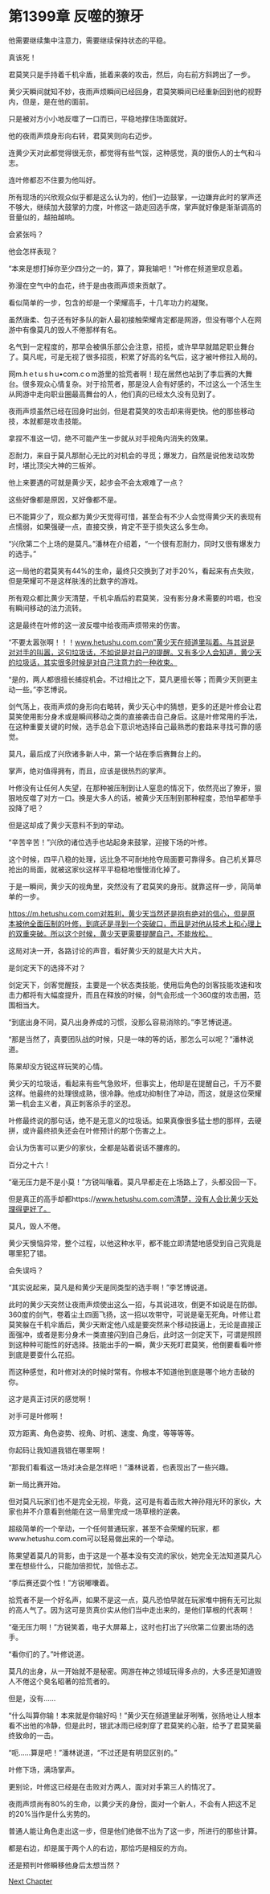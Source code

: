 # 第1399章 反噬的獠牙

他需要继续集中注意力，需要继续保持状态的平稳。

真该死！

君莫笑只是手持着千机伞盾，抵着来袭的攻击，然后，向右前方斜跨出了一步。

黄少天瞬间就知不妙，夜雨声烦瞬间已经回身，君莫笑瞬间已经重新回到他的视野内，但是，是在他的面前。

只是被对方小小地反噬了一口而已，平稳地撑住场面就好。

他的夜雨声烦身形向右转，君莫笑则向右迈步。

连黄少天对此都觉得很无奈，都觉得有些气馁，这种感觉，真的很伤人的士气和斗志。

连叶修都忍不住要为他叫好。

所有现场的兴欣观众似乎都是这么认为的，他们一边鼓掌，一边嫌弃此时的掌声还不够大，继续加大鼓掌的力度，叶修这一路走回选手席，掌声就好像是渐渐调高的音量似的，越拍越响。

会紧张吗？

他会怎样表现？

“本来是想打掉你至少四分之一的，算了，算我输吧！”叶修在频道里叹息着。

弥漫在空气中的血花，终于是由夜雨声烦来贡献了。

看似简单的一步，包含的却是一个荣耀高手，十几年功力的凝聚。

虽然唐柔、包子还有好多队的新人最初接触荣耀肯定都是网游，但没有哪个人在网游中有像莫凡的毁人不倦那样有名。

名气到一定程度的，那早会被俱乐部公会注意，招揽，或许早早就踏足职业舞台了。莫凡呢，可是无视了很多招揽，积累了好高的名气后，这才被叶修拉入局的。

网m.hｅtｕsｈu•coｍ.cｏm游里的拾荒者啊！现在居然也站到了季后赛的大舞台。很多观众心情复杂。对于拾荒者，那是没人会有好感的，不过这么一个活生生从网游中走向职业圈最高舞台的人，他们真的已经太久没有见到了。

夜雨声烦虽然已经在回身时出剑，但是君莫笑的攻击却来得更快。他的那些移动技，本就都是攻击技能。

拿捏不准这一切，绝不可能产生一步就从对手视角内消失的效果。

忍耐力，来自于莫凡那耐心无比的对机会的寻觅；爆发力，自然是说他发动攻势时，堪比顶尖大神的三板斧。

他上来要遇的可就是黄少天，起步会不会太艰难了一点？

这些好像都是原因，又好像都不是。

已不能算少了，观众都为黄少天觉得可惜，甚至会有不少人会觉得黄少天的表现有点懦弱，如果强硬一点，直接交换，肯定不至于损失这么多生命。

“兴欣第二个上场的是莫凡。”潘林在介绍着，“一个很有忍耐力，同时又很有爆发力的选手。”

这一局他的君莫笑有44%的生命，最终只交换到了对手20%，看起来有点失败，但是荣耀可不是这样肤浅的比数字的游戏。

所有观众都比黄少天清楚，千机伞盾后的君莫笑，没有影分身术需要的吟唱，也没有瞬间移动的法力流转。

这是最终在叶修的这一波反噬中给夜雨声烦带来的伤害。

“不要太嚣张啊！！！www.hetushu.com.com”黄少天在频道里叫着。与其说是对对手的叫嚣，这句垃圾话，不如说是对自己的提醒。又有多少人会知道，黄少天的垃圾话，其实很多时候是对自己注意力的一种收束。

“是的，两人都很擅长捕捉机会。不过相比之下，莫凡更擅长等；而黄少天则更主动一些。”李艺博说。

剑气荡上，夜雨声烦的身形向右略转，黄少天心中的猜想，更多的还是叶修会让君莫笑使用影分身术或是瞬间移动之类的直接袭击自己身后。这是叶修常用的手法，在这种重要关键的时候，选手总会下意识地选择自己最熟悉的套路来寻找可靠的感觉。

莫凡，最后成了兴欣诸多新人中，第一个站在季后赛舞台上的。

掌声，绝对值得拥有，而且，应该是很热烈的掌声。

叶修没有让任何人失望，在那种被压制到让人窒息的情况下，依然亮出了獠牙，狠狠地反噬了对方一口。换是大多人的话，被黄少天压制到那种程度，恐怕早都举手投降了吧？

但是这却成了黄少天意料不到的举动。

“辛苦辛苦！”兴欣的诸位选手也站起身来鼓掌，迎接下场的叶修。

这个时候，四平八稳的处理，远比急不可耐地抢夺局面要可靠得多。自己机关算尽抢出的局面，就被这家伙这样平平稳稳地慢慢消化掉了。

于是一瞬间，黄少天的视角里，突然没有了君莫笑的身形。就靠这样一步，简简单单的一步。

https://m.hetushu.com.com对胜利，黄少天当然还是抱有绝对的信心，但是原本被他全面压制的叶修，到底还是寻到一个突破口，而且是对他从技术上和心理上的双重突破。所以这个时候，黄少天更需要提醒自己，不能放松。

这局对决一开，各路讨论的声音，看好黄少天的就是大片大片。

是剑定天下的选择不对？

剑定天下，剑客觉醒技，主要是一个状态类技能，使用后角色的剑客技能攻速和攻击力都将有大幅度提升，而且在释放的时候，剑气会形成一个360度的攻击圈，范围相当大。

“到底出身不同，莫凡出身养成的习惯，没那么容易消除的。”李艺博说道。

“那是当然了，真要团队战的时候，只是一味的等的话，那怎么可以呢？”潘林说道。

陈果却没方锐这样玩笑的心情。

黄少天的垃圾话，看起来有些气急败坏，但事实上，他却是在提醒自己，千万不要这样。他最终的处理很成熟，很冷静。他成功抑制住了冲动，而这，就是这位荣耀第一机会主义者，真正刺客杀手的坚忍。

叶修最终说的那句话，绝不是无意义的垃圾话。如果真像很多猛士想的那样，去硬拼，或许最终损失还会在叶修预计的那个伤害之上。

会认为伤害可以更少的家伙，全都是站着说话不腰疼的。

百分之十六！

“毫无压力是不是小莫！”方锐叫嚷着。莫凡早都走在上场路上了，头都没回一下。

但是真正的高手却都https://www.hetushu.com.com清楚，没有人会比黄少天处理得更好了。

莫凡，毁人不倦。

黄少天懊恼异常，整个过程，以他这种水平，都不能立即清楚地感受到自己究竟是哪里犯了错。

会失误吗？

“其实说起来，莫凡是和黄少天是同类型的选手啊！”李艺博说道。

此时的黄少天突然让夜雨声烦使出这么一招，与其说进攻，倒更不如说是在防御。360度的剑气，卷着尘土四面飞扬，这一招以攻带守，可说是毫无死角。叶修让君莫笑躲在千机伞盾后，黄少天断定他八成是要突然来个移动技逼上，无论是直接正面强冲，或者是影分身术一类直接闪到自己身后，此时这一剑定天下，可谓是照顾到这种种可能性的好选择。技能出手的一瞬，黄少天死盯君莫笑，他倒要看看叶修到底是要耍什么花招。

而这种感觉，和叶修对决的时候时常有。你根本不知道他到底是哪个地方击破的你。

这才是真正讨厌的感觉啊！

对手可是叶修啊！

双方距离、角色姿势、视角、时机、速度、角度，等等等等。

你起码让我知道我错在哪里啊！

“那我们看看这一场对决会是怎样吧！”潘林说着，也表现出了一些兴趣。

新一局比赛开始。

但对莫凡玩家们也不是完全无视，毕竟，这可是有着击败大神孙翔光环的家伙，大家也并不介意看到他能在这一局里完成一场草根的逆袭。

超级简单的一个举动，一个任何普通玩家，甚至不会荣耀的玩家，都www.hetushu.com.com可以轻易做出来的一个举动。

陈果望着莫凡的背影，由于这是一个基本没有交流的家伙，她完全无法知道莫凡心里在想些什么，只能加倍担忧，加倍忐忑。

“季后赛还耍个性！”方锐嘟囔着。

拾荒者不是一个好名声，如果不是这一点，莫凡恐怕早就在玩家堆中拥有无可比拟的高人气了。因为这可是货真价实从他们当中走出来的，是他们草根的代表啊！

“毫无压力啊！”方锐笑着，电子大屏幕上，这时也打出了兴欣第二位要出场的选手。

“看你们的了。”叶修说道。

莫凡的出身，从一开始就不是秘密。网游在神之领域玩得多点的，大多还是知道毁人不倦这个臭名昭著的拾荒者的。

但是，没有……

“什么叫算你输！本来就是你输好吗！”黄少天在频道里龇牙咧嘴，张扬地让人根本看不出他的冷静，但是此时，银武冰雨已经刺穿了君莫笑的心脏，给予了君莫笑最终致命的一击。

“呃……算是吧！”潘林说道，“不过还是有明显区别的。”

叶修下场，满场掌声。

更别论，叶修这已经是在击败对方两人，面对对手第三人的情况了。

夜雨声烦尚有80%的生命，以黄少天的身份，面对一个新人，不会有人把这不足的20%当作是什么劣势的。

普通人能让角色走出这一步，但是他们绝做不出为了这一步，所进行的那些计算。

都是右边，却是属于两个人的右边，那恰巧是相反的方向。

还是预判叶修瞬移他身后太想当然？



[Next Chapter](%E7%AC%AC1400%E7%AB%A0%20%E8%8E%AB%E5%87%A1%E7%9A%84%E6%89%93%E7%AE%97.md)